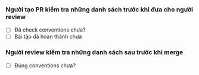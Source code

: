 ### Người tạo PR kiểm tra những danh sách trước khi đưa cho người review
- [ ] Đã check conventions chưa?
- [ ] Bài tập đã hoàn thành chưa
### Người review kiểm tra những danh sách sau trước khi merge
- [ ] Đúng conventions chưa?

